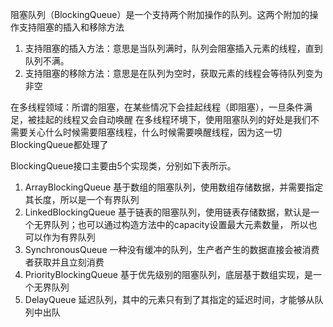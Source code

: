 阻塞队列（BlockingQueue）是一个支持两个附加操作的队列。这两个附加的操作支持阻塞的插入和移除方法

1) 支持阻塞的插入方法：意思是当队列满时，队列会阻塞插入元素的线程，直到队列不满。
2) 支持阻塞的移除方法：意思是在队列为空时，获取元素的线程会等待队列变为非空

在多线程领域：所谓的阻塞，在某些情况下会挂起线程（即阻塞），一旦条件满足，被挂起的线程又会自动唤醒
在多线程环境下，使用阻塞队列的好处是我们不需要关心什么时候需要阻塞线程，什么时候需要唤醒线程，因为这一切BlockingQueue都处理了

BlockingQueue接口主要由5个实现类，分别如下表所示。
1) ArrayBlockingQueue  基于数组的阻塞队列，使用数组存储数据，并需要指定其长度，所以是一个有界队列
2) LinkedBlockingQueue 基于链表的阻塞队列，使用链表存储数据，默认是一个无界队列；也可以通过构造方法中的capacity设置最大元素数量， 所以也可以作为有界队列
3) SynchronousQueue 一种没有缓冲的队列，生产者产生的数据直接会被消费者获取并且立刻消费
4) PriorityBlockingQueue 基于优先级别的阻塞队列，底层基于数组实现，是一个无界队列
5) DelayQueue 延迟队列，其中的元素只有到了其指定的延迟时间，才能够从队列中出队